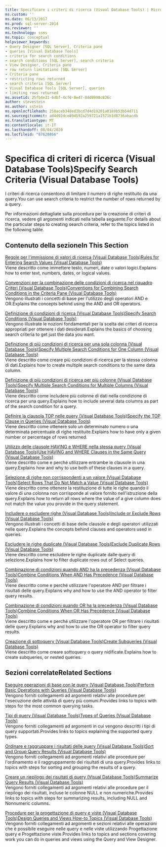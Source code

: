 ```yaml
---
title: Specificare i criteri di ricerca (Visual Database Tools) | Microsoft Docs
ms.custom: ''
ms.date: 06/13/2017
ms.prod: sql-server-2014
ms.reviewer: ''
ms.technology: ssms
ms.topic: conceptual
helpviewer_keywords:
- Query Designer [SQL Server], Criteria pane
- queries [Visual Database Tools]
- criteria for search conditions
- search conditions [SQL Server], search criteria
- View Designer, Criteria pane
- row return limitations [SQL Server]
- Criteria pane
- restricting rows returned
- search criteria [SQL Server]
- Visual Database Tools [SQL Server], queries
- limiting rows returned
ms.assetid: 25fb4e31-6dbf-4cf6-8e47-0dd0998c836c
author: stevestein
ms.author: sstein
ms.openlocfilehash: 258aceb348ed3bcd7d4d19201a0169b53b54d711
ms.sourcegitcommit: ad4d92dce894592a259721a1571b1d8736abacdb
ms.translationtype: MT
ms.contentlocale: it-IT
ms.lasthandoff: 08/04/2020
ms.locfileid: "87628056"
---
```

# <a name="specify-search-criteria-visual-database-tools"></a><span data-ttu-id="24455-102">Specifica di criteri di ricerca (Visual Database Tools)</span><span class="sxs-lookup"><span data-stu-id="24455-102">Specify Search Criteria (Visual Database Tools)</span></span>
  <span data-ttu-id="24455-103">I criteri di ricerca consentono di limitare il numero di righe restituito da una query.</span><span class="sxs-lookup"><span data-stu-id="24455-103">You can use search criteria to restrict the number of rows returned by a query.</span></span>  
  
 <span data-ttu-id="24455-104">Per informazioni dettagliate sulla procedura per la creazione di criteri di ricerca, vedere gli argomenti indicati nella tabella seguente.</span><span class="sxs-lookup"><span data-stu-id="24455-104">For details about the particular steps to creating search criteria, refer to the topics listed in the following table.</span></span>  
  
## <a name="in-this-section"></a><span data-ttu-id="24455-105">Contenuto della sezione</span><span class="sxs-lookup"><span data-stu-id="24455-105">In This Section</span></span>  
 [<span data-ttu-id="24455-106">Regole per l'immissione di valori di ricerca &#40;Visual Database Tools&#41;</span><span class="sxs-lookup"><span data-stu-id="24455-106">Rules for Entering Search Values &#40;Visual Database Tools&#41;</span></span>](visual-database-tools.md)  
 <span data-ttu-id="24455-107">Viene descritto come immettere testo, numeri, date o valori logici.</span><span class="sxs-lookup"><span data-stu-id="24455-107">Explains how to enter text, numbers, dates, or logical values.</span></span>  
  
 [<span data-ttu-id="24455-108">Convenzioni per la combinazione delle condizioni di ricerca nel riquadro Criteri &#40;Visual Database Tools&#41;</span><span class="sxs-lookup"><span data-stu-id="24455-108">Conventions for Combining Search Conditions in the Criteria Pane &#40;Visual Database Tools&#41;</span></span>](conventions-combine-search-conditions-in-criteria-pane-visual-db-tools.md)  
 <span data-ttu-id="24455-109">Vengono illustrati i concetti di base per l'utilizzo degli operatori AND e OR.</span><span class="sxs-lookup"><span data-stu-id="24455-109">Explains the concepts behind using the AND and OR operators.</span></span>  
  
 [<span data-ttu-id="24455-110">Definizione di condizioni di ricerca &#40;Visual Database Tools&#41;</span><span class="sxs-lookup"><span data-stu-id="24455-110">Specify Search Conditions &#40;Visual Database Tools&#41;</span></span>](specify-search-conditions-visual-database-tools.md)  
 <span data-ttu-id="24455-111">Vengono illustrate le nozioni fondamentali per la scelta dei criteri di ricerca appropriati per ottenere i dati desiderati.</span><span class="sxs-lookup"><span data-stu-id="24455-111">Explains the basics of choosing search criteria to get just the data you want.</span></span>  
  
 [<span data-ttu-id="24455-112">Definizione di più condizioni di ricerca per una sola colonna &#40;Visual Database Tools&#41;</span><span class="sxs-lookup"><span data-stu-id="24455-112">Specify Multiple Search Conditions for One Column &#40;Visual Database Tools&#41;</span></span>](specify-multiple-search-conditions-for-one-column-visual-database-tools.md)  
 <span data-ttu-id="24455-113">Viene descritto come creare più condizioni di ricerca per la stessa colonna di dati.</span><span class="sxs-lookup"><span data-stu-id="24455-113">Explains how to create multiple search conditions to the same data column.</span></span>  
  
 [<span data-ttu-id="24455-114">Definizione di più condizioni di ricerca per più colonne &#40;Visual Database Tools&#41;</span><span class="sxs-lookup"><span data-stu-id="24455-114">Specify Multiple Search Conditions for Multiple Columns &#40;Visual Database Tools&#41;</span></span>](specify-multiple-search-conditions-for-multiple-columns-visual-database-tools.md)  
 <span data-ttu-id="24455-115">Viene descritto come includere più colonne di dati nella condizione di ricerca per una query.</span><span class="sxs-lookup"><span data-stu-id="24455-115">Explains how to include several data columns as part of the search condition for a query.</span></span>  
  
 [<span data-ttu-id="24455-116">Definire la clausola TOP nelle query &#40;Visual Database Tools&#41;</span><span class="sxs-lookup"><span data-stu-id="24455-116">Specify the TOP Clause in Queries &#40;Visual Database Tools&#41;</span></span>](specify-the-top-clause-in-queries-visual-database-tools.md)  
 <span data-ttu-id="24455-117">Viene descritto come ottenere solo un determinato numero o una determinata percentuale di righe restituite.</span><span class="sxs-lookup"><span data-stu-id="24455-117">Explains how to have only a given number or percentage of rows returned.</span></span>  
  
 [<span data-ttu-id="24455-118">Utilizzo delle clausole HAVING e WHERE nella stessa query &#40;Visual Database Tools&#41;</span><span class="sxs-lookup"><span data-stu-id="24455-118">Use HAVING and WHERE Clauses in the Same Query &#40;Visual Database Tools&#41;</span></span>](use-having-and-where-clauses-in-the-same-query-visual-database-tools.md)  
 <span data-ttu-id="24455-119">Viene descritto come e perché utilizzare entrambe le clausole in una query.</span><span class="sxs-lookup"><span data-stu-id="24455-119">Explains how and why to use both of these clauses in a query.</span></span>  
  
 [<span data-ttu-id="24455-120">Selezione di righe non corrispondenti a un valore &#40;Visual Database Tools&#41;</span><span class="sxs-lookup"><span data-stu-id="24455-120">Select Rows That Do Not Match a Value &#40;Visual Database Tools&#41;</span></span>](select-rows-that-do-not-match-a-value-visual-database-tools.md)  
 <span data-ttu-id="24455-121">Viene descritto come ottenere la restituzione di tutte le righe quando il valore di una colonna non corrisponde al valore fornito nell'istruzione della query.</span><span class="sxs-lookup"><span data-stu-id="24455-121">Explains how to return all rows where the value of a give column does not match the value you provide in the query statement.</span></span>  
  
 [<span data-ttu-id="24455-122">Includere o escludere righe &#40;Visual Database Tools&#41;</span><span class="sxs-lookup"><span data-stu-id="24455-122">Include or Exclude Rows &#40;Visual Database Tools&#41;</span></span>](include-or-exclude-rows-visual-database-tools.md)  
 <span data-ttu-id="24455-123">Vengono illustrati i concetti di base delle clausole e degli operatori utilizzati nelle query.</span><span class="sxs-lookup"><span data-stu-id="24455-123">Explains the concepts behind clauses and operators used in queries.</span></span>  
  
 [<span data-ttu-id="24455-124">Escludere le righe duplicate &#40;Visual Database Tools&#41;</span><span class="sxs-lookup"><span data-stu-id="24455-124">Exclude Duplicate Rows &#40;Visual Database Tools&#41;</span></span>](exclude-duplicate-rows-visual-database-tools.md)  
 <span data-ttu-id="24455-125">Viene descritto come escludere le righe duplicate dalle query di selezione.</span><span class="sxs-lookup"><span data-stu-id="24455-125">Explains how to filter duplicate rows out of Select queries.</span></span>  
  
 [<span data-ttu-id="24455-126">Combinazione di condizioni quando AND ha la precedenza &#40;Visual Database Tools&#41;</span><span class="sxs-lookup"><span data-stu-id="24455-126">Combine Conditions When AND Has Precedence &#40;Visual Database Tools&#41;</span></span>](combine-conditions-when-and-has-precedence-visual-database-tools.md)  
 <span data-ttu-id="24455-127">Viene descritto come e perché utilizzare l'operatore AND per filtrare i risultati delle query.</span><span class="sxs-lookup"><span data-stu-id="24455-127">Explains why and how to use the AND operator to filter query results.</span></span>  
  
 [<span data-ttu-id="24455-128">Combinazione di condizioni quando OR ha la precedenza &#40;Visual Database Tools&#41;</span><span class="sxs-lookup"><span data-stu-id="24455-128">Combine Conditions When OR Has Precedence &#40;Visual Database Tools&#41;</span></span>](combine-conditions-when-or-has-precedence-visual-database-tools.md)  
 <span data-ttu-id="24455-129">Viene descritto come e perché utilizzare l'operatore OR per filtrare i risultati delle query.</span><span class="sxs-lookup"><span data-stu-id="24455-129">Explains why and how to use the OR operator to filter query results.</span></span>  
  
 [<span data-ttu-id="24455-130">Creazione di sottoquery &#40;Visual Database Tools&#41;</span><span class="sxs-lookup"><span data-stu-id="24455-130">Create Subqueries &#40;Visual Database Tools&#41;</span></span>](create-subqueries-visual-database-tools.md)  
 <span data-ttu-id="24455-131">Viene descritto come creare sottoquery o query nidificate.</span><span class="sxs-lookup"><span data-stu-id="24455-131">Explains how to create subqueries, or nested queries.</span></span>  
  
## <a name="related-sections"></a><span data-ttu-id="24455-132">Sezioni correlate</span><span class="sxs-lookup"><span data-stu-id="24455-132">Related Sections</span></span>  
 [<span data-ttu-id="24455-133">Eseguire operazioni di base con le query &#40;Visual Database Tools&#41;</span><span class="sxs-lookup"><span data-stu-id="24455-133">Perform Basic Operations with Queries &#40;Visual Database Tools&#41;</span></span>](perform-basic-operations-with-queries-visual-database-tools.md)  
 <span data-ttu-id="24455-134">Vengono forniti collegamenti ad argomenti relativi alle procedure per l'esecuzione delle attività di query più comuni.</span><span class="sxs-lookup"><span data-stu-id="24455-134">Provides links to topics with steps for the most common querying tasks.</span></span>  
  
 [<span data-ttu-id="24455-135">Tipi di query &#40;Visual Database Tools&#41;</span><span class="sxs-lookup"><span data-stu-id="24455-135">Types of Queries &#40;Visual Database Tools&#41;</span></span>](types-of-queries-visual-database-tools.md)  
 <span data-ttu-id="24455-136">Vengono forniti collegamenti ad argomenti in cui vengono descritti i tipi di query supportati.</span><span class="sxs-lookup"><span data-stu-id="24455-136">Provides links to topics explaining the supported query types.</span></span>  
  
 [<span data-ttu-id="24455-137">Ordinare e raggruppare i risultati delle query &#40;Visual Database Tools&#41;</span><span class="sxs-lookup"><span data-stu-id="24455-137">Sort and Group Query Results &#40;Visual Database Tools&#41;</span></span>](sort-and-group-query-results-visual-database-tools.md)  
 <span data-ttu-id="24455-138">Vengono forniti collegamenti ad argomenti relativi alle procedure per l'ordinamento e il raggruppamento dei risultati di una query.</span><span class="sxs-lookup"><span data-stu-id="24455-138">Provides links to topics with steps for sorting and grouping the results of a query.</span></span>  
  
 [<span data-ttu-id="24455-139">Creare un riepilogo dei risultati di query &#40;Visual Database Tools&#41;</span><span class="sxs-lookup"><span data-stu-id="24455-139">Summarize Query Results &#40;Visual Database Tools&#41;</span></span>](summarize-query-results-visual-database-tools.md)  
 <span data-ttu-id="24455-140">Vengono forniti collegamenti ad argomenti relativi alle procedure per il riepilogo dei risultati, incluse le colonne NULL e non numeriche.</span><span class="sxs-lookup"><span data-stu-id="24455-140">Provides links to topics with steps for summarizing results, including NULL and Nonnumeric columns.</span></span>  
  
 [<span data-ttu-id="24455-141">Procedure per la progettazione di query e viste &#40;Visual Database Tools&#41;</span><span class="sxs-lookup"><span data-stu-id="24455-141">Design Queries and Views How-to Topics &#40;Visual Database Tools&#41;</span></span>](design-queries-and-views-how-to-topics-visual-database-tools.md)  
 <span data-ttu-id="24455-142">Vengono forniti collegamenti ad argomenti e sezioni relativi alle operazioni che è possibile eseguire nelle query e nelle viste utilizzando Progettazione query e Progettazione viste.</span><span class="sxs-lookup"><span data-stu-id="24455-142">Provides links to topics and sections covering work you can do in queries and views using the Query and View Designer.</span></span>  
  
  
